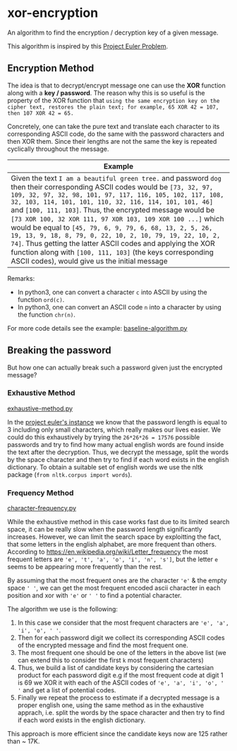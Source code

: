 # xor-encryption
An algorithm to find the encryption / decryption key of a given message.

This algorithm is inspired by this [Project Euler Problem](https://projecteuler.net/problem=59). 

## Encryption Method

The idea is that to decrypt/encrypt message one can use the **XOR** function along with a **key / password**. The reason why this is so useful is the property of the XOR function that `using the same encryption key on the cipher text, restores the plain text; for example, 65 XOR 42 = 107, then 107 XOR 42 = 65.`

Concretely, one can take the pure text and translate each character to its corresponding ASCII code, do the same with the password characters and then XOR them. Since their lengths are not the same the key is repeated cyclically throughout the message.

| **Example**|
|-|
|Given the text `I am a beautiful green tree.` and password `dog` then their corresponding ASCII codes would be `[73, 32, 97, 109, 32, 97, 32, 98, 101, 97, 117, 116, 105, 102, 117, 108, 32, 103, 114, 101, 101, 110, 32, 116, 114, 101, 101, 46]` and `[100, 111, 103]`. Thus, the encrypted message would be `[73 XOR 100, 32 XOR 111, 97 XOR 103, 109 XOR 100 ...]` which would be equal to `[45, 79, 6, 9, 79, 6, 68, 13, 2, 5, 26, 19, 13, 9, 18, 8, 79, 0, 22, 10, 2, 10, 79, 19, 22, 10, 2, 74]`. Thus getting the latter ASCII codes and applying the XOR function along with `[100, 111, 103]` (the keys corresponding ASCII codes), would give us the initial message |

Remarks:
- In python3, one can convert a character `c` into ASCII by using the function `ord(c)`.
- In python3, one can convert an ASCII code `n` into a character by using the function `chr(n)`.

For more code details see the example: [baseline-algorithm.py](./baseline-algorithm.py)

## Breaking the password

But how one can actually break such a password given just the encrypted message?

### Exhaustive Method

[exhaustive-method.py](./exhaustive-method.py)

In the [project euler's instance](./encrypted-message.txt) we know that the password length is equal to 3 including only small characters, which really makes our lives easier. We could do this exhaustively by trying the `26*26*26 = 17576` possible passwords and try to find how many actual english words are found inside the text after the decryption. Thus, we decrypt the message, split the words by the space character and then try to find if each word exists in the english dictionary. To obtain a suitable set of english words we use the nltk package (`from nltk.corpus import words`).

### Frequency Method

[character-frequency.py](./character-frequency.py)

While the exhaustive method in this case works fast due to its limited search space, it can be really slow when the password length significantly increases. However, we can limit the search space by exploitting the fact, that some letters in the english alphabet, are more frequent than others. According to https://en.wikipedia.org/wiki/Letter_frequency the most frequent letters are `'e', 't', 'a', 'o', 'i', 'n', 's']`, but the letter `e` seems to be appearing more frequently than the rest.

By assuming that the most frequent ones are the character `'e'` & the empty space `' '`, we can get the most frequent encoded ascii character in each position and xor with `'e'` or `' '` to find a potential character. 

The algorithm we use is the following:

1. In this case we consider that the most frequent characters are `'e', 'a', 'i', 'o', ' '`. 
2. Then for each password digit we collect its corresponding ASCII codes of the encrypted message and find the most frequent one. 
3. The most frequent one should be one of the letters in the above list (we can extend this to consider the first `k` most frequent characters)
4. Thus, we build a list of candidate keys by considering the cartesian product for each password digit e.g if the most frequent code at digit 1 is 69 we XOR it with each of the ASCII codes of `'e', 'a', 'i', 'o', ' '` and get a list of potential codes.
5. Finally we repeat the process to estimate if a decrypted message is a proper english one, using the same method as in the exhaustive apprach, i.e. split the words by the space character and then try to find if each word exists in the english dictionary.

This approach is more efficient since the candidate keys now are 125 rather than ~ 17K. 